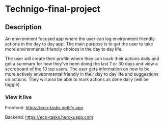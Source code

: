 # Technigo-final-project

## Description

An environment focused app where the user can log environment friendly actions
in the day to day app. The main purpose is to get the user to take more
environmental friendly choices in the day to day life.

The user will create their profile where they can track their actions daily and
get a summary for how they've been doing the last 7 or 30 days and view a
scoreboard of the 10 top users. The user gets information on how to be more
actively environmental friendly in their day to day life and suggestions on
actions. They will also be able to mark actions as done daily (will be toggle).

### View it live

Frontend: https://eco-tasks.netlify.app

Backend: https://eco-tasks.herokuapp.com
